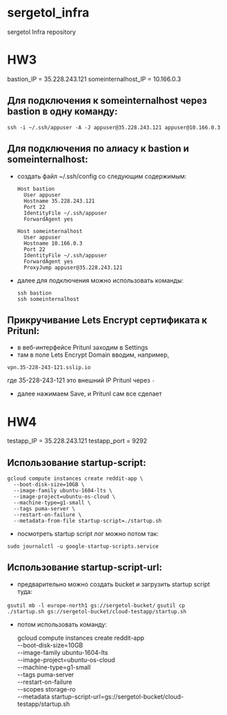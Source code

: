 # sergetol_infra
sergetol Infra repository

# HW3

bastion_IP = 35.228.243.121
someinternalhost_IP = 10.166.0.3

## Для подключения к someinternalhost через bastion в одну команду:

`ssh -i ~/.ssh/appuser -A -J appuser@35.228.243.121 appuser@10.166.0.3`

[//]: # (`ssh -i ~/.ssh/appuser -J appuser@35.228.243.121 appuser@10.166.0.3`)

## Для подключения по алиасу к bastion и someinternalhost:

- создать файл ~/.ssh/config со следующим содержимым:

      Host bastion
        User appuser
        Hostname 35.228.243.121
        Port 22
        IdentityFile ~/.ssh/appuser
        ForwardAgent yes

      Host someinternalhost
        User appuser
        Hostname 10.166.0.3
        Port 22
        IdentityFile ~/.ssh/appuser
        ForwardAgent yes
        ProxyJump appuser@35.228.243.121

- далее для подключения можно использовать команды:

      ssh bastion
      ssh someinternalhost

## Прикручивание Lets Encrypt сертификата к Pritunl:

- в веб-интерфейсе Pritunl заходим в Settings
- там в поле Lets Encrypt Domain вводим, например,

`vpn.35-228-243-121.sslip.io`

где 35-228-243-121 это внешний IP Pritunl через `-`
- далее нажимаем Save, и Pritunl сам все сделает

# HW4

testapp_IP = 35.228.243.121
testapp_port = 9292

## Использование startup-script:

    gcloud compute instances create reddit-app \
      --boot-disk-size=10GB \
      --image-family ubuntu-1604-lts \
      --image-project=ubuntu-os-cloud \
      --machine-type=g1-small \
      --tags puma-server \
      --restart-on-failure \
      --metadata-from-file startup-script=./startup.sh

- посмотреть startup script лог можно потом так:

`sudo journalctl -u google-startup-scripts.service`

## Использование startup-script-url:

- предварительно можно создать bucket и загрузить startup script туда:

`gsutil mb -l europe-north1 gs://sergetol-bucket/`
`gsutil cp ./startup.sh gs://sergetol-bucket/cloud-testapp/startup.sh`

- потом использовать команду:

    gcloud compute instances create reddit-app \
      --boot-disk-size=10GB \
      --image-family ubuntu-1604-lts \
      --image-project=ubuntu-os-cloud \
      --machine-type=g1-small \
      --tags puma-server \
      --restart-on-failure \
      --scopes storage-ro \
      --metadata startup-script-url=gs://sergetol-bucket/cloud-testapp/startup.sh

